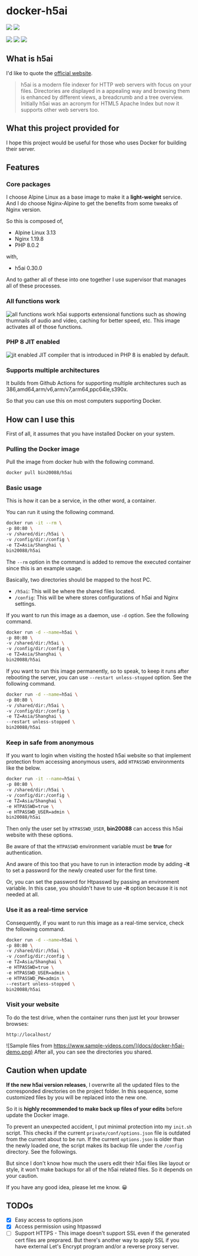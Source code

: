 # docker-h5ai

![](https://img.shields.io/badge/multiarch-amd64(x86__64)%2C%20arm64%2C%20armv7%2C%20armv6%2C%20386-lightgrey?style=flat-square)
![](https://img.shields.io/github/workflow/status/binge8/h5ai/h5ai?style=flat-square)

![](https://img.shields.io/docker/image-size/bin20088/h5ai/latest?style=flat-square)
![](https://img.shields.io/docker/pulls/bin20088/h5ai?style=flat-square)
![](https://img.shields.io/docker/stars/bin20088/h5ai?style=flat-square)

## What is h5ai

I'd like to quote the [official website](https://larsjung.de/h5ai/).
> h5ai is a modern file indexer for HTTP web servers with focus on your files. Directories are displayed in a appealing way and browsing them is enhanced by different views, a breadcrumb and a tree overview. Initially h5ai was an acronym for HTML5 Apache Index but now it supports other web servers too.

## What this project provided for

I hope this project would be useful for those who uses Docker for building their server.

## Features

### Core packages

I choose Alpine Linux as a base image to make it a **light-weight** service.
And I do choose Nginx-Alpine to get the benefits from some tweaks of Nginx version.

So this is composed of,

* Alpine Linux 3.13
* Nginx 1.19.8
* PHP 8.0.2

with,

* h5ai 0.30.0

And to gather all of these into one together I use supervisor that manages all of these processes.

### All functions work

![all functions work](docs/docker-h5ai-functions.png)
h5ai supports extensional functions such as showing thumnails of audio and video, caching for better speed, etc. This image activates all of those functions.

### PHP 8 JIT enabled

![jit enabled](docs/docker-h5ai-php-jit.png)
JIT compiler that is introduced in PHP 8 is enabled by default.

### Supports multiple architectures

It builds from Github Actions for supporting multiple architectures such as 386,amd64,arm/v6,arm/v7,arm64,ppc64le,s390x.

So that you can use this on most computers supporting Docker.

## How can I use this

First of all, it assumes that you have installed Docker on your system.

### Pulling the Docker image

Pull the image from docker hub with the following command.

```bash
docker pull bin20088/h5ai
```

### Basic usage

This is how it can be a service, in the other word, a container.

You can run it using the following command.

```bash
docker run -it --rm \
-p 80:80 \
-v /shared/dir:/h5ai \
-v /config/dir:/config \
-e TZ=Asia/Shanghai \
bin20088/h5ai
```

The `--rm` option in the command is added to remove the executed container since this is an example usage.

Basically, two directories should be mapped to the host PC.

* `/h5ai`: This will be where the shared files located.
* `/config`: This will be where stores configurations of h5ai and Nginx settings.

If you want to run this image as a daemon, use `-d` option. See the following command.

```bash
docker run -d --name=h5ai \
-p 80:80 \
-v /shared/dir:/h5ai \
-v /config/dir:/config \
-e TZ=Asia/Shanghai \
bin20088/h5ai
```

If you want to run this image permanently, so to speak, to keep it runs after rebooting the server, you can use `--restart unless-stopped` option. See the following command.

```bash
docker run -d --name=h5ai \
-p 80:80 \
-v /shared/dir:/h5ai \
-v /config/dir:/config \
-e TZ=Asia/Shanghai \
--restart unless-stopped \
bin20088/h5ai
```

### Keep in safe from anonymous

If you want to login when visiting the hosted h5ai website so that implement protection from accessing anonymous users, add `HTPASSWD` environments like the below.

```bash
docker run -it --name=h5ai \
-p 80:80 \
-v /shared/dir:/h5ai \
-v /config/dir:/config \
-e TZ=Asia/Shanghai \
-e HTPASSWD=true \
-e HTPASSWD_USER=admin \
bin20088/h5ai
```

Then only the user set by `HTPASSWD_USER`, **bin20088** can access this h5ai website with these options.

Be aware of that the `HTPASSWD` environment variable must be **true** for authentication.

And aware of this too that you have to run in interaction mode by adding **-it** to set a password for the newly created user for the first time.

Or, you can set the password for Htpasswd by passing an environment variable. In this case, you shouldn't have to use **-it** option because it is not needed at all.

### Use it as a real-time service

Consequently, if you want to run this image as a real-time service, check the following command.

```bash
docker run -d --name=h5ai \
-p 80:80 \
-v /shared/dir:/h5ai \
-v /config/dir:/config \
-e TZ=Asia/Shanghai \
-e HTPASSWD=true \
-e HTPASSWD_USER=admin \
-e HTPASSWD_PW=admin \
--restart unless-stopped \
bin20088/h5ai
```

### Visit your website

To do the test drive, when the container runs then just let your browser browses:

``` http
http://localhost/
```

![Sample files from https://www.sample-videos.com/](docs/docker-h5ai-demo.png)
After all, you can see the directories you shared.

## Caution when update

**If the new h5ai version releases**, I overwrite all the updated files to the corresponded directories on the project folder. In this sequence, some customized files by you will be replaced into the new one.

So it is **highly recommended to make back up files of your edits** before update the Docker image.

To prevent an unexpected accident, I put minimal protection into my `init.sh` script. This checks if the current `private/conf/options.json` file is outdated from the current about to be run. If the current `options.json` is older than the newly loaded one, the script makes its backup file under the `/config` directory. See the followings.


But since I don't know how much the users edit their h5ai files like layout or style, it won't make backups for all of the h5ai related files. So it depends on your caution.

If you have any good idea, please let me know. 😀

## TODOs

* [x] Easy access to options.json
* [x] Access permission using htpasswd
* [ ] Support HTTPS - This image doesn't support SSL even if the generated cert files are preprared. But there's another way to apply SSL if you have external Let's Encrypt program and/or a reverse proxy server.
